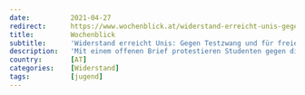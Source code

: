 ```yaml
---
date:          2021-04-27
redirect:      https://www.wochenblick.at/widerstand-erreicht-unis-gegen-testzwang-und-fuer-freien-zugang-zur-bildung/
title:         Wochenblick
subtitle:      'Widerstand erreicht Unis: Gegen Testzwang und für freien Zugang zur Bildung'
description:   'Mit einem offenen Brief protestieren Studenten gegen die Corona-Einschränkungen an den Universitäten und gegen einen möglichen Testzwang, der den Zugang zur Bildung noch weiter erschweren würde.'
country:       [AT]
categories:    [Widerstand]
tags:          [jugend]
---
```

